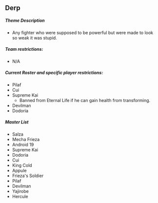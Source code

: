 ## Derp

##### Theme Description
- Any fighter who were supposed to be powerful but were made to look so weak it was stupid.

##### Team restrictions:
  - N/A

##### Current Roster and specific player restrictions:

- Pilaf
- Cui
- Supreme Kai
  - Banned from Eternal Life if he can gain health from transforming. 
- Devilman
- Dodoria

##### Master List
- Salza
- Mecha Frieza
- Android 19
- Supreme Kai
- Dodoria
- Cui
- King Cold
- Appule
- Frieza's Soldier
- Pilaf
- Devilman
- Yajirobe
- Hercule